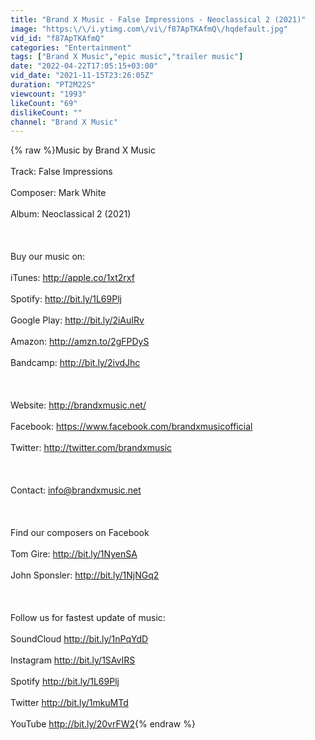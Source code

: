 ```yaml
---
title: "Brand X Music - False Impressions - Neoclassical 2 (2021)"
image: "https:\/\/i.ytimg.com\/vi\/f87ApTKAfmQ\/hqdefault.jpg"
vid_id: "f87ApTKAfmQ"
categories: "Entertainment"
tags: ["Brand X Music","epic music","trailer music"]
date: "2022-04-22T17:05:15+03:00"
vid_date: "2021-11-15T23:26:05Z"
duration: "PT2M22S"
viewcount: "1993"
likeCount: "69"
dislikeCount: ""
channel: "Brand X Music"
---
```

{% raw %}Music by Brand X Music<br /><br />Track: False Impressions<br /><br />Composer: Mark White<br /><br />Album: Neoclassical 2 (2021)<br /><br /><br /><br />Buy our music on:<br /><br />iTunes: <a rel="nofollow" target="blank" href="http://apple.co/1xt2rxf">http://apple.co/1xt2rxf</a><br /><br />Spotify: <a rel="nofollow" target="blank" href="http://bit.ly/1L69Plj">http://bit.ly/1L69Plj</a><br /><br />Google Play: <a rel="nofollow" target="blank" href="http://bit.ly/2iAuIRv">http://bit.ly/2iAuIRv</a><br /><br />Amazon: <a rel="nofollow" target="blank" href="http://amzn.to/2gFPDyS">http://amzn.to/2gFPDyS</a><br /><br />Bandcamp: <a rel="nofollow" target="blank" href="http://bit.ly/2ivdJhc">http://bit.ly/2ivdJhc</a><br /><br /><br /><br />Website: <a rel="nofollow" target="blank" href="http://brandxmusic.net/">http://brandxmusic.net/</a><br /><br />Facebook: <a rel="nofollow" target="blank" href="https://www.facebook.com/brandxmusicofficial">https://www.facebook.com/brandxmusicofficial</a><br /><br />Twitter: <a rel="nofollow" target="blank" href="http://twitter.com/brandxmusic">http://twitter.com/brandxmusic</a><br /><br /><br /><br />Contact: info@brandxmusic.net<br /><br /><br /><br />Find our composers on Facebook<br /><br />Tom Gire: <a rel="nofollow" target="blank" href="http://bit.ly/1NyenSA">http://bit.ly/1NyenSA</a><br /><br />John Sponsler: <a rel="nofollow" target="blank" href="http://bit.ly/1NjNGq2">http://bit.ly/1NjNGq2</a><br /><br /><br /><br />Follow us for fastest update of music:<br /><br />SoundCloud  <a rel="nofollow" target="blank" href="http://bit.ly/1nPqYdD">http://bit.ly/1nPqYdD</a> <br /><br />Instagram  <a rel="nofollow" target="blank" href="http://bit.ly/1SAvIRS">http://bit.ly/1SAvIRS</a> <br /><br />Spotify  <a rel="nofollow" target="blank" href="http://bit.ly/1L69Plj">http://bit.ly/1L69Plj</a> <br /><br />Twitter  <a rel="nofollow" target="blank" href="http://bit.ly/1mkuMTd">http://bit.ly/1mkuMTd</a> <br /><br />YouTube  <a rel="nofollow" target="blank" href="http://bit.ly/20vrFW2">http://bit.ly/20vrFW2</a>{% endraw %}
